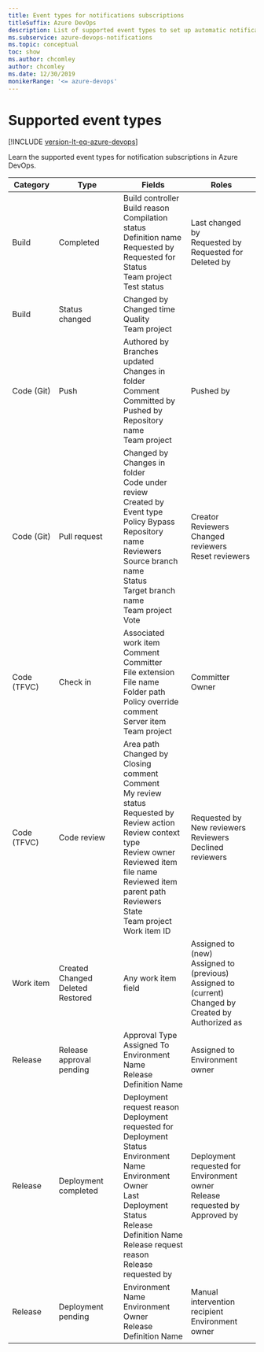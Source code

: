 ```yaml
---
title: Event types for notifications subscriptions
titleSuffix: Azure DevOps
description: List of supported event types to set up automatic notifications in Azure DevOps.
ms.subservice: azure-devops-notifications
ms.topic: conceptual
toc: show
ms.author: chcomley
author: chcomley
ms.date: 12/30/2019
monikerRange: '<= azure-devops'
---
```


# Supported event types

[!INCLUDE [version-lt-eq-azure-devops](../../includes/version-lt-eq-azure-devops.md)]

Learn the supported event types for notification subscriptions in Azure DevOps.

| Category  |  Type     |   Fields|   Roles|  
|-----------|-----------|---------|---|
|Build|Completed|Build controller<br>Build reason<br>Compilation status<br>Definition name<br>Requested by<br>Requested for<br>Status<br>Team project<br>Test status|Last changed by<br>Requested by<br>Requested for<br>Deleted by|
|Build|Status changed|Changed by<br>Changed time<br>Quality<br>Team project|   |
|Code (Git)|Push|Authored by<br>Branches updated<br>Changes in folder<br>Comment<br>Committed by<br>Pushed by<br>Repository name<br>Team project|Pushed by|
|Code (Git)|Pull request|Changed by<br>Changes in folder<br>Code under review<br>Created by<br>Event type<br>Policy Bypass<br>Repository name<br>Reviewers<br>Source branch name<br>Status<br>Target branch name<br>Team project<br>Vote|Creator<br>Reviewers<br>Changed reviewers<br>Reset reviewers|
|Code (TFVC)|Check in|Associated work item<br>Comment<br>Committer<br>File extension<br>File name<br>Folder path<br>Policy override comment<br>Server item<br>Team project|Committer<br>Owner|
|Code (TFVC)|Code review|Area path<br>Changed by<br>Closing comment<br>Comment<br>My review status<br>Requested by<br>Review action<br>Review context type<br>Review owner<br>Reviewed item file name<br>Reviewed item parent path<br>Reviewers<br>State<br>Team project<br>Work item ID|Requested by<br>New reviewers<br>Reviewers<br>Declined reviewers|
|Work item|Created<br>Changed<br>Deleted<br>Restored|Any work item field|Assigned to (new)<br>Assigned to (previous)<br>Assigned to (current)<br>Changed by<br>Created by<br>Authorized as|
|Release|Release approval pending|Approval Type<br>Assigned To<br>Environment Name<br>Release Definition Name|Assigned to<br>Environment owner|
|Release|Deployment completed|Deployment request reason<br>Deployment requested for<br>Deployment Status<br>Environment Name<br>Environment Owner<br>Last Deployment Status<br>Release Definition Name<br>Release request reason<br>Release requested by|Deployment requested for<br>Environment owner<br>Release requested by<br>Approved by|
|Release|Deployment pending|Environment Name<br>Environment Owner<br>Release Definition Name|Manual intervention recipient<br>Environment owner|  
